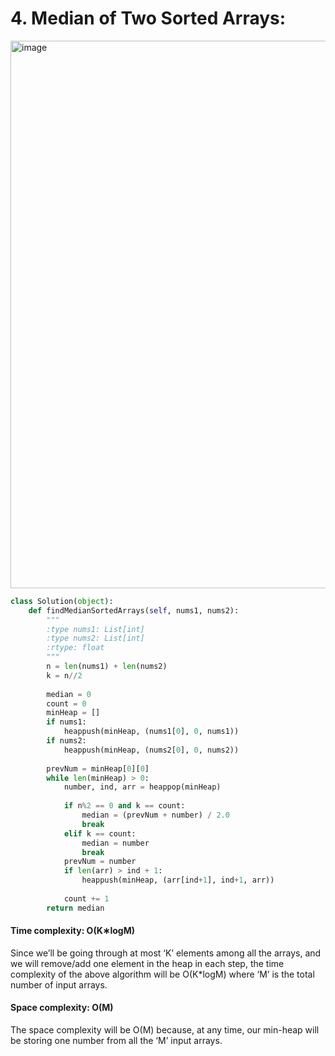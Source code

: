 # 4. Median of Two Sorted Arrays:

<img width="876" alt="image" src="https://user-images.githubusercontent.com/35987583/161925823-4b7ff03c-0bcf-4934-a56b-3144f6791500.png">


```python
class Solution(object):
    def findMedianSortedArrays(self, nums1, nums2):
        """
        :type nums1: List[int]
        :type nums2: List[int]
        :rtype: float
        """ 
        n = len(nums1) + len(nums2)    
        k = n//2 
        
        median = 0
        count = 0
        minHeap = []
        if nums1:
            heappush(minHeap, (nums1[0], 0, nums1))
        if nums2:
            heappush(minHeap, (nums2[0], 0, nums2))
        
        prevNum = minHeap[0][0]
        while len(minHeap) > 0:
            number, ind, arr = heappop(minHeap)
            
            if n%2 == 0 and k == count:
                median = (prevNum + number) / 2.0
                break
            elif k == count:
                median = number
                break
            prevNum = number
            if len(arr) > ind + 1:
                heappush(minHeap, (arr[ind+1], ind+1, arr))
            
            count += 1
        return median
```


#### Time complexity: O(K∗logM)
Since we’ll be going through at most ‘K’ elements among all the arrays, and we will remove/add one element in the heap in each step, the time complexity of the above algorithm will be O(K*logM) where ‘M’ is the total number of input arrays.

#### Space complexity: O(M)
The space complexity will be O(M) because, at any time, our min-heap will be storing one number from all the ‘M’ input arrays.

